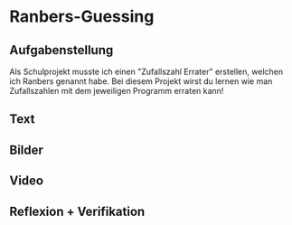 # Ranbers-Guessing

## Aufgabenstellung
Als Schulprojekt musste ich einen "Zufallszahl Errater" erstellen, welchen ich Ranbers genannt habe.
Bei diesem Projekt wirst du lernen wie man Zufallszahlen mit dem jeweiligen Programm erraten kann!


## Text


## Bilder


## Video


## Reflexion + Verifikation
